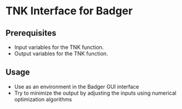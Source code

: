 # TNK Interface for Badger

## Prerequisites

 - Input variables for the TNK function.
 - Output variables for the TNK function.

## Usage

 - Use as an environment in the Badger GUI interface
 - Try to minimize the output by adjusting the inputs using numerical optimization algorithms

